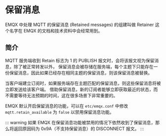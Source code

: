 # 保留消息

EMQX 中处理 MQTT 的保留消息 (Retained messages) 的组建叫做 Retainer
这个名字在 EMQX 的文档和技术资料中会经常用到。

## 简介

MQTT 服务端收到 Retain 标志为 1 的 PUBLISH 报文时，会将该报文视为保留消息，除了被正常转发以外，
保留消息会被存储在服务端，每个主题下只能存在一份保留消息，因此如果已经存在相同主题的保留消息，则该保留消息被替换。

当客户端建立订阅时，如果服务端存在主题匹配的保留消息，则这些保留消息将被立即发送给该客户端。
借助保留消息，新的订阅者能够立即获取最近的状态，而不需要等待无法预期的时间，这在很多场景下非常重要的。

EMQX 默认开启保留消息的功能，可以在 `etc/emqx.conf` 中修改 `mqtt.retain_available` 为 `false` 以禁用保留消息功能。

::: warning
如果 EMQX 在保留消息功能被禁用的情况下依然收到了保留消息，那么将返回原因码为 0x9A（不支持保留消息）的 DISCONNECT 报文。
:::

<!---
## 流控

The message read and deliver rate can be controlled.
When a client subscribes to a wildcard topic, it may match a large number of topics having messages retained.
Without flow control, the all matched messages will be copied into the subscriber's process memory space,
this may cause the subscriber Erlang process (the actor) to allocate excessive amount of RAM and risk at
shutdown forced by the `force_shutdown` policy.

To make it less aggressive, `retainer.flow_control` settings can be used.
The processing flow is as follows:

1. Load `batch_read_number` of retained message from the retainer storage
1. Deliver `batch_deliver_number` of messages
1. Repeat, until all retained messages are delivered

You may find more detailed information from configuration documents.
-->
